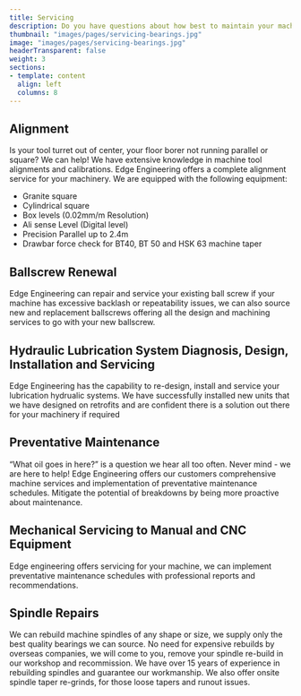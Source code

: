 ```yaml
---
title: Servicing
description: Do you have questions about how best to maintain your machinery? Edge Engineering provides a comprehensive suite of maintenance services. Click the link above to see more about what we can offer...
thumbnail: "images/pages/servicing-bearings.jpg"
image: "images/pages/servicing-bearings.jpg"
headerTransparent: false
weight: 3
sections:
- template: content
  align: left
  columns: 8
---
```


## Alignment 

Is your tool turret out of center, your floor borer not running parallel or square? We can help! We have extensive knowledge in machine tool alignments and calibrations. Edge Engineering offers a complete alignment service for your machinery. We are equipped with the following equipment:

* Granite square
* Cylindrical square
* Box levels (0.02mm/m Resolution)
* Ali sense Level (Digital level)
* Precision Parallel up to 2.4m
* Drawbar force check for BT40, BT 50 and HSK 63 machine taper

## Ballscrew Renewal

Edge Engineering can repair and service your existing ball screw if your machine has excessive backlash or repeatability issues, we can also source new and replacement ballscrews offering all the design and machining services to go with your new ballscrew. 

## Hydraulic Lubrication System Diagnosis, Design, Installation and Servicing

Edge Engineering has the capability to re-design, install and service your lubrication hydrualic systems. We have successfully installed new units that we have designed on retrofits and are confident there is a solution out there for your machinery if required 

## Preventative Maintenance

“What oil goes in here?” is a question we hear all too often. Never mind - we are here to help! Edge Engineering offers our customers comprehensive machine services and implementation of preventative maintenance schedules. Mitigate the potential of breakdowns by being more proactive about maintenance.

## Mechanical Servicing to Manual and CNC Equipment

Edge engineering offers servicing for your machine, we can implement preventative maintenance schedules with professional reports and recommendations.

## Spindle Repairs

We can rebuild machine spindles of any shape or size, we supply only the best quality bearings we can source. No need for expensive rebuilds by overseas companies, we will come to you, remove your spindle re-build in our workshop and recommission. We have over 15 years of experience in rebuilding spindles and guarantee our workmanship. We also offer onsite spindle taper re-grinds, for those loose tapers and runout issues.
